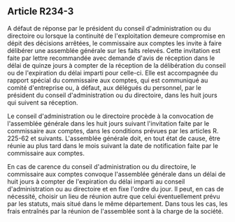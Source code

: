 Article R234-3
----
A défaut de réponse par le président du conseil d'administration ou du
directoire ou lorsque la continuité de l'exploitation demeure compromise en
dépit des décisions arrêtées, le commissaire aux comptes les invite à faire
délibérer une assemblée générale sur les faits relevés. Cette invitation est
faite par lettre recommandée avec demande d'avis de réception dans le délai de
quinze jours à compter de la réception de la délibération du conseil ou de
l'expiration du délai imparti pour celle-ci. Elle est accompagnée du rapport
spécial du commissaire aux comptes, qui est communiqué au comité d'entreprise
ou, à défaut, aux délégués du personnel, par le président du conseil
d'administration ou du directoire, dans les huit jours qui suivent sa réception.

Le conseil d'administration ou le directoire procède à la convocation de
l'assemblée générale dans les huit jours suivant l'invitation faite par le
commissaire aux comptes, dans les conditions prévues par les articles R. 225-62
et suivants. L'assemblée générale doit, en tout état de cause, être réunie au
plus tard dans le mois suivant la date de notification faite par le commissaire
aux comptes.

En cas de carence du conseil d'administration ou du directoire, le commissaire
aux comptes convoque l'assemblée générale dans un délai de huit jours à compter
de l'expiration du délai imparti au conseil d'administration ou au directoire et
en fixe l'ordre du jour. Il peut, en cas de nécessité, choisir un lieu de
réunion autre que celui éventuellement prévu par les statuts, mais situé dans le
même département. Dans tous les cas, les frais entraînés par la réunion de
l'assemblée sont à la charge de la société.
